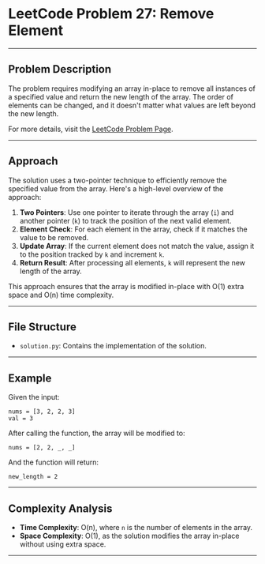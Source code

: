 # LeetCode Problem 27: Remove Element

---
## Problem Description

The problem requires modifying an array in-place to remove all instances of a specified value and return the new length of the array. The order of elements can be changed, and it doesn't matter what values are left beyond the new length.

For more details, visit the [LeetCode Problem Page](https://leetcode.com/problems/remove-element/).

---

## Approach

The solution uses a two-pointer technique to efficiently remove the specified value from the array. Here's a high-level overview of the approach:

1. **Two Pointers**: Use one pointer to iterate through the array (`i`) and another pointer (`k`) to track the position of the next valid element.
2. **Element Check**: For each element in the array, check if it matches the value to be removed.
3. **Update Array**: If the current element does not match the value, assign it to the position tracked by `k` and increment `k`.
4. **Return Result**: After processing all elements, `k` will represent the new length of the array.

This approach ensures that the array is modified in-place with O(1) extra space and O(n) time complexity.

---

## File Structure

- `solution.py`: Contains the implementation of the solution.

---

## Example

Given the input:
```plaintext
nums = [3, 2, 2, 3]
val = 3
```

After calling the function, the array will be modified to:
```plaintext
nums = [2, 2, _, _]
```
And the function will return:
```plaintext
new_length = 2
```

---

## Complexity Analysis

- **Time Complexity**: O(n), where `n` is the number of elements in the array.
- **Space Complexity**: O(1), as the solution modifies the array in-place without using extra space.

---
